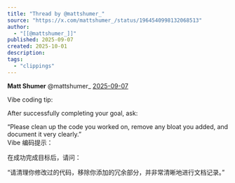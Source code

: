 ```yaml
---
title: "Thread by @mattshumer_"
source: "https://x.com/mattshumer_/status/1964540998132068513"
author:
  - "[[@mattshumer_]]"
published: 2025-09-07
created: 2025-10-01
description:
tags:
  - "clippings"
---
```

**Matt Shumer** @mattshumer\_ [2025-09-07](https://x.com/mattshumer_/status/1964540998132068513)

Vibe coding tip:

After successfully completing your goal, ask:

“Please clean up the code you worked on, remove any bloat you added, and document it very clearly.”  
Vibe 编码提示：

在成功完成目标后，请问：

“请清理你修改过的代码，移除你添加的冗余部分，并非常清晰地进行文档记录。”